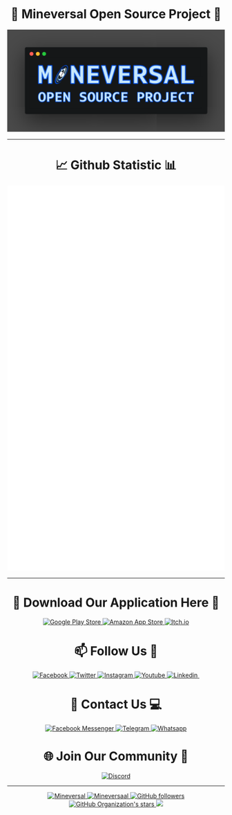 <div align="center">
  <!-- <img height="50" src="https://github.com/mineversal/.github/blob/main/images/mineversal.png"> -->
  <h1>🌌 Mineversal Open Source Project 🌠</h1>
  <img src="https://github.com/mineversal/.github/blob/main/images/banner.png" alt="Banner">
</div>


----

<h1 align="center">📈 Github Statistic 📊</h1>
<div align="center">
  <img src="https://github.com/mineversal/.github/blob/main/github-metrics.svg" alt="Metrics">
</div>

----

<h1 align="center">🛒 Download Our Application Here 📛</h1>
<div align="center">
  <a href="https://play.google.com/store/apps/dev?id=7070273527676427905" target="_blank">
    <img src="https://img.shields.io/badge/Google_Play_Store-414141?style=for-the-badge&logo=google-play&logoColor=white" alt="Google Play Store"/>
  </a>
  <a href="https://www.amazon.com/s?i=mobile-apps&rh=p_4%3AMineversal&search-type=ss" target="_blank">
    <img src="https://img.shields.io/badge/GitHub-000000?style=for-the-badge&logo=github&logoColor=white" alt="Amazon App Store"/>
  </a>
  <a href="https://mineversal.itch.io/" target="_blank">
    <img src="https://img.shields.io/badge/Itch.io-FA5C5C?style=for-the-badge&logo=itchdotio&logoColor=white" alt="Itch.io"/>
  </a>
</div>

<h1 align="center">📫 Follow Us 🔰</h1>
<div align="center">
  <a href="https://facebook.com/mineversal/" target="_blank">
    <img src="https://img.shields.io/badge/Facebook-1877F2?style=for-the-badge&logo=facebook&logoColor=white" alt="Facebook"/>
  </a>
  <a href="https://x.com/mineversal_" target="_blank">
    <img src="https://img.shields.io/badge/Twitter-1DA1F2?style=for-the-badge&logo=twitter&logoColor=white" alt="Twitter"/>
  </a>
  <a href="https://instagram.com/mineversal/" target="_blank">
    <img src="https://img.shields.io/badge/Instagram-E4405F?style=for-the-badge&logo=instagram&logoColor=white" alt="Instagram"/>
  </a>
  <a href="https://youtube.com/mineversal" target="_blank">
    <img src="https://img.shields.io/badge/YouTube-FF0000?style=for-the-badge&logo=youtube&logoColor=white" alt="Youtube"/>
  </a>
  <a href="https://www.linkedin.com/company/mineversal/" target="_blank">
    <img src="https://img.shields.io/badge/LinkedIn-0077B5?style=for-the-badge&logo=linkedin&logoColor=white" alt="Linkedin"/>
  </a>
  <a href="" target="_blank">
    <img src="" alt=""/>
  </a>
</div>

<h1 align="center">📱 Contact Us 💻</h1>
<div align="center">
  <a href="https://m.me/mineversal" target="_blank">
    <img src="https://img.shields.io/badge/Messenger-00B2FF?style=for-the-badge&logo=messenger&logoColor=white" alt="Facebook Messenger"/>
  </a>
  <a href="https://t.me/mineversal" target="_blank">
    <img src="https://img.shields.io/badge/Telegram-2CA5E0?style=for-the-badge&logo=telegram&logoColor=white" alt="Telegram"/>
  </a>
  <a href="https://wa.me/+6285156633114" target="_blank">
    <img src="https://img.shields.io/badge/WhatsApp-25D366?style=for-the-badge&logo=whatsapp&logoColor=white" alt="Whatsapp"/>
  </a>
</div>

<h1 align="center">🌐 Join Our Community 🧭</h1>
<div align="center">
  <a href="https://discord.gg/nzWXePCBrg" target="_blank">
    <img src="https://img.shields.io/badge/Discord-7289DA?style=for-the-badge&logo=discord&logoColor=white" alt="Discord"/>
  </a>
</div>

----

<p align="center">
  <a href="https://github.com/AzharRizkiZ/" target="_blank">
    <img src="https://komarev.com/ghpvc/?username=Mineversal&label=Profile%20views&style=flat-square" alt="Mineversal"/>
    <img src="https://img.shields.io/badge/isActive-true-blue?style=flat-square" alt="Mineversaal"/>
    <img src="https://img.shields.io/github/followers/Mineversal?style=social" alt="GitHub followers"/>
    <img src="https://img.shields.io/github/stars/Mineversal?label=Organization+stars&style=social" alt="GitHub Organization's stars"/>
    <img src="https://profile-counter.glitch.me/Mineversal/count.svg" height="20"/>
  </a>
</p>

<!--
# <img height="22" src="/images/mineversal.png"> Mineversal Open Source Project

![Open Source Project Mineversal](/images/banner.png)
--->
